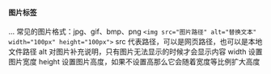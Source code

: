 #### 图片标签
  ...
    常见的图片格式：jpg、gif、bmp、png
      `<img src="图片路径" alt="替换文本" width="100px" height="100px">`
      src  代表路径，可以是网页路径，也可以是本地文件路径
      alt  对图片补充说明，只有图片无法显示的时候才会显示内容
      width  设置图片宽度
      height  设置图片高度，如果不设置高那么它会随着宽度等比例扩大高度